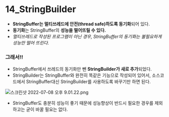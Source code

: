 # 14_StringBuilder
- **StringBuffer는 멀티쓰레드에 안전(thread safe)하도록 동기화**되어 있다.
- **동기화**는 StringBuffer의 **성능을 떨어뜨릴 수 있다.**
- *멀티쓰레드로 작성된 프로그램이 아닌 경우, StringBuffer의 동기화는 불필요하게 성능만 떨어 뜨린다.*

### 그래서‼️

- StringBuffer에서 쓰레드의 동기화만 뺀 **StringBuilder가 새로 추가**되었다.
- StringBuilder는 StringBuffer와 완전히 똑같은 기능으로 작성되어 있어서, 소스코드에서 StringBuffer대신 StringBuilder를 사용하도록 바꾸기만 하면 된다.

![스크린샷 2022-07-08 오후 9.01.22.png](https://s3.us-west-2.amazonaws.com/secure.notion-static.com/99d74a8e-5cd5-49f1-9133-d03f1c735778/%E1%84%89%E1%85%B3%E1%84%8F%E1%85%B3%E1%84%85%E1%85%B5%E1%86%AB%E1%84%89%E1%85%A3%E1%86%BA_2022-07-08_%E1%84%8B%E1%85%A9%E1%84%92%E1%85%AE_9.01.22.png?X-Amz-Algorithm=AWS4-HMAC-SHA256&X-Amz-Content-Sha256=UNSIGNED-PAYLOAD&X-Amz-Credential=AKIAT73L2G45EIPT3X45%2F20220709%2Fus-west-2%2Fs3%2Faws4_request&X-Amz-Date=20220709T103920Z&X-Amz-Expires=86400&X-Amz-Signature=176985b729ae2539f0bd6e6fad7758f200446f68e92dac9ae35f0993c76b26ea&X-Amz-SignedHeaders=host&response-content-disposition=filename%20%3D%22%25E1%2584%2589%25E1%2585%25B3%25E1%2584%258F%25E1%2585%25B3%25E1%2584%2585%25E1%2585%25B5%25E1%2586%25AB%25E1%2584%2589%25E1%2585%25A3%25E1%2586%25BA%25202022-07-08%2520%25E1%2584%258B%25E1%2585%25A9%25E1%2584%2592%25E1%2585%25AE%25209.01.22.png%22&x-id=GetObject)

- StringBuffer도 충분히 성능이 좋기 때문에 성능향상이 반드시 필요한 경우를 제외하고는 굳이 바꿀 필요는 없다.
